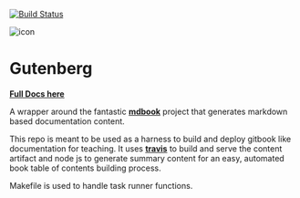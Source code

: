 [![Build Status](https://travis-ci.org/mottaquikarim/gutenberg.svg?branch=master)](https://travis-ci.org/mottaquikarim/gutenberg)

![icon](https://github.com/mottaquikarim/gutenberg/blob/master/assets/gutenberg.png?raw=true)
# Gutenberg

**[Full Docs here](https://mottaquikarim.github.io/gutenberg)**

A wrapper around the fantastic **[mdbook](https://github.com/rust-lang-nursery/mdBook)** project that generates markdown based documentation content.

This repo is meant to be used as a harness to build and deploy gitbook like documentation for teaching. It uses **[travis](https://travis-ci.org/)** to build and serve the content artifact and node js to generate summary content for an easy, automated book table of contents building process.

Makefile is used to handle task runner functions.
